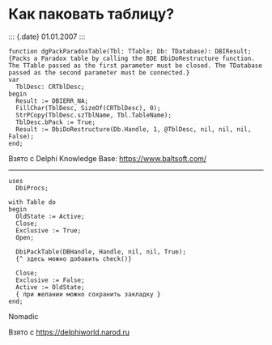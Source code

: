 Как паковать таблицу?
=====================

::: {.date}
01.01.2007
:::

    function dgPackParadoxTable(Tbl: TTable; Db: TDatabase): DBIResult;
    {Packs a Paradox table by calling the BDE DbiDoRestructure function. The TTable passed as the first parameter must be closed. The TDatabase passed as the second parameter must be connected.}
    var
      TblDesc: CRTblDesc;
    begin
      Result := DBIERR_NA;
      FillChar(TblDesc, SizeOf(CRTblDesc), 0);
      StrPCopy(TblDesc.szTblName, Tbl.TableName);
      TblDesc.bPack := True;
      Result := DbiDoRestructure(Db.Handle, 1, @TblDesc, nil, nil, nil, False);
    end;

Взято с Delphi Knowledge Base: <https://www.baltsoft.com/>

------------------------------------------------------------------------

    uses
      DbiProcs;
     
    with Table do
    begin
      OldState := Active;
      Close;
      Exclusive := True;
      Open;
     
      DbiPackTable(DBHandle, Handle, nil, nil, True);
      {^ здесь можно добавить check()}
     
      Close;
      Exclusive := False;
      Active := OldState;
      { при желании можно сохранить закладку }
    end;

Nomadic

Взято с <https://delphiworld.narod.ru>
